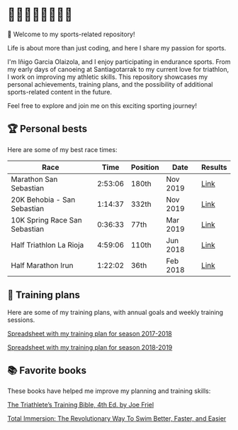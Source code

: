 # 🏊‍♂️🏃‍♂️🚴‍♂️🚣‍♂️

👋 Welcome to my sports-related repository!

Life is about more than just coding, and here I share my passion for sports.

I'm Iñigo Garcia Olaizola, and I enjoy participating in endurance sports. From my early days of canoeing at Santiagotarrak to my current love for triathlon, I work on improving my athletic skills. This repository showcases my personal achievements, training plans, and the possibility of additional sports-related content in the future.

Feel free to explore and join me on this exciting sporting journey!

## 🏆 Personal bests

Here are some of my best race times:

| Race | Time | Position | Date | Results |
| - | - | - | - | - | 
| Marathon San Sebastian | 2:53:06 | 180th | Nov 2019 | [Link](https://www.diariovasco.com/deportes/atletismo/maraton-sebastian-clasificaciones-completas-20191124180530-nt.html) |
| 20K Behobia - San Sebastian | 1:14:37 | 332th | Nov 2019 | [Link](https://clasificacion.behobia-sansebastian.com/oficial.php?accion=buscar&ano=2019&dorsal=1489&lang=es) |
| 10K Spring Race San Sebastian | 0:36:33| 77th  | Mar 2019 | [Link](https://www.donostiarrak.com/?q=com_clasificaciones) |
| Half Triathlon La Rioja | 4:59:06| 110th | Jun 2018 | [Link](https://triatlonlarioja.com/wp-content/uploads/sites/13/2018/06/MASCULINA-WineTri2018.pdf) |
| Half Marathon Irun | 1:22:02 | 36th | Feb 2018 | [Link](https://www.mediamaratonirun.com/wp-content/uploads/2018/10/ABSOLUTA_21K_M.pdf) |

## 📅 Training plans

Here are some of my training plans, with annual goals and weekly training sessions.

[Spreadsheet with my training plan for season 2017-2018](https://docs.google.com/spreadsheets/d/e/2PACX-1vT-KizV3j64MAwAUdnKfoeOM5Kh4LABA4_kdZDZSEDZM-9NazabpMxWT5gcbLHuI-HDusJ1UxwO_6Mv/pubhtml)

[Spreadsheet with my training plan for season 2018-2019](https://docs.google.com/spreadsheets/d/e/2PACX-1vTlhhnoAHkhoFU1ASv8NL9NjHPtt5BIW0-MYJPpOeSZoKcB5c7Z6U5PJArifc1KrlANIucvaNi1fFRv/pubhtml)

## 📚 Favorite books

These books have helped me improve my planning and training skills:

[The Triathlete’s Training Bible, 4th Ed. by Joe Friel](https://joefrieltraining.com/book/the-triathletes-training-bible-4th-ed/)

[Total Immersion: The Revolutionary Way To Swim Better, Faster, and Easier](https://www.amazon.com/Total-Immersion-Revolutionary-Better-Faster/dp/0743253434)
